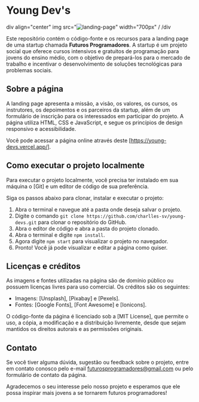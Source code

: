 
# Young Dev's

div align="center"
img src="![landing-page](https://github.com/charlles-sv/young-devs/assets/65834101/88ab7eba-639d-485f-b056-df265a9beae0)" width="700px" /
/div

Este repositório contém o código-fonte e os recursos para a landing page de uma startup chamada **Futuros Programadores**. A startup é um projeto social que oferece cursos intensivos e gratuitos de programação para jovens do ensino médio, com o objetivo de prepará-los para o mercado de trabalho e incentivar o desenvolvimento de soluções tecnológicas para problemas sociais.

## Sobre a página

A landing page apresenta a missão, a visão, os valores, os cursos, os instrutores, os depoimentos e os parceiros da startup, além de um formulário de inscrição para os interessados em participar do projeto. A página utiliza HTML, CSS e JavaScript, e segue os princípios de design responsivo e acessibilidade.

Você pode acessar a página online através deste [https://young-devs.vercel.app/].

## Como executar o projeto localmente

Para executar o projeto localmente, você precisa ter instalado em sua máquina o [Git] e um editor de código de sua preferência.

Siga os passos abaixo para clonar, instalar e executar o projeto:

1. Abra o terminal e navegue até a pasta onde deseja salvar o projeto.
2. Digite o comando `git clone https://github.com/charlles-sv/young-devs.git` para clonar o repositório do GitHub.
3. Abra o editor de código e abra a pasta do projeto clonado.
4. Abra o terminal e digite `npm install`.
5. Agora digite `npm start` para visualizar o projeto no navegador.
6. Pronto! Você já pode visualizar e editar a página como quiser.

## Licenças e créditos

As imagens e fontes utilizadas na página são de domínio público ou possuem licenças livres para uso comercial. Os créditos são os seguintes:

- Imagens: [Unsplash], [Pixabay] e [Pexels].
- Fontes: [Google Fonts], [Font Awesome] e [Ionicons].

O código-fonte da página é licenciado sob a [MIT License], que permite o uso, a cópia, a modificação e a distribuição livremente, desde que sejam mantidos os direitos autorais e as permissões originais.

## Contato

Se você tiver alguma dúvida, sugestão ou feedback sobre o projeto, entre em contato conosco pelo e-mail <futurosprogramadores@gmail.com> ou pelo formulário de contato da página.

Agradecemos o seu interesse pelo nosso projeto e esperamos que ele possa inspirar mais jovens a se tornarem futuros programadores!
